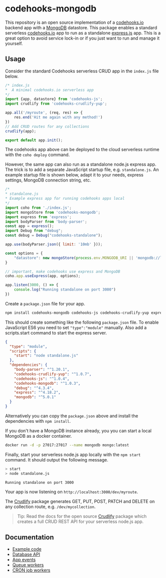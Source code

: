 # codehooks-mongodb
This repository is an open source implementation of a [codehooks.io](https://codehooks.io) backend app with a [MongoDB](https://mongodb.com) datastore. 
This package enables a standard serverless [codehooks.io](https://codehooks.io) app to run as a standalone [express.js](https://expressjs.com) app.
This is a great option to avoid service lock-in or if you just want to run and manage it yourself. 

## Usage

Consider the standard Codehooks serverless CRUD app in the `index.js` file below.

```js
/* index.js
*  A minimal codehooks.io serverless app
*/
import {app, datastore} from 'codehooks-js';
import crudlify from 'codehooks-crudlify-yup';

app.all('/myroute', (req, res) => {
    res.end('Hit me again with any method!')
})
// Add CRUD routes for any collections
crudlify(app);

export default app.init();
```
The codehooks app above can be deployed to the cloud serverless runtime with the `coho deploy` command.

However, the same app can also run as a standalone node.js express app. The trick is to add a separate JavaScript startup file, e.g. `standalone.js`. An example startup file is shown below, adapt it to your needs, express settings, MongoDB connection string, etc.

```js
/* 
* standalone.js
* Example express app for running codehooks apps local
*/
import coho from './index.js';
import mongoStore from 'codehooks-mongodb';
import express from 'express';
import bodyParser from 'body-parser';
const app = express();
import Debug from "debug";
const debug = Debug("codehooks-standalone");

app.use(bodyParser.json({ limit: '10mb' }));

const options = {
    "datastore": new mongoStore(process.env.MONGODB_URI || 'mongodb://localhost:27017')
}

// important, make codehooks use express and MongoDB
coho.app.useExpress(app, options);

app.listen(3000, () => {
    console.log("Running standalone on port 3000")
})
```
Create a `package.json` file for your app. 

```bash
npm install codehooks-mongodb codehooks-js codehooks-crudlify-yup express body-parser mongodb debug --save
```
This should create something like the following `package.json` file. To enable JavaScript ES6 you need to set `"type":"module"` manually. Also add a scripts.start command to start the express server.

```json
{
  "type": "module",
  "scripts": {
    "start": "node standalone.js"
  },
  "dependencies": {
    "body-parser": "^1.20.1",
    "codehooks-crudlify-yup": "^1.0.7",
    "codehooks-js": "^1.0.4",
    "codehooks-mongodb": "^1.0.3",
    "debug": "^4.3.4",
    "express": "^4.18.2",
    "mongodb": "^5.0.1"
  } 
}
```

Alternatively you can copy the `package.json` above and install the dependencies with `npm install`.

If you don't have a MongoDB instance already, you you can start a local MongoDB as a docker container.

```bash
docker run -d -p 27017:27017 --name mongodb mongo:latest
```

Finally, start your serverless node.js app locally with the `npm start` command. It should output the following message.

```bash
> start
> node standalone.js

Running standalone on port 3000
```

Your app is now listening on `http://localhost:3000/dev/myroute`.

The [Crudlify](https://www.npmjs.com/package/codehooks-crudlify-yup) package generates GET, PUT, POST, PATCH and DELETE on any collection route, e.g. `/dev/mycollection`.

> Tip: Read the docs for the open source [Crudlify](https://www.npmjs.com/package/codehooks-crudlify-yup) package which creates a full CRUD REST API for your serverless node.js app.

## Documentation
* [Example code](./examples)
* [Database API](https://codehooks.io/docs/nosql-database-api)
* [App events](https://codehooks.io/docs/appeventapi)
* [Queue workers](https://codehooks.io/docs/queuehooks)
* [CRON job workers](https://codehooks.io/docs/jobhooks)
